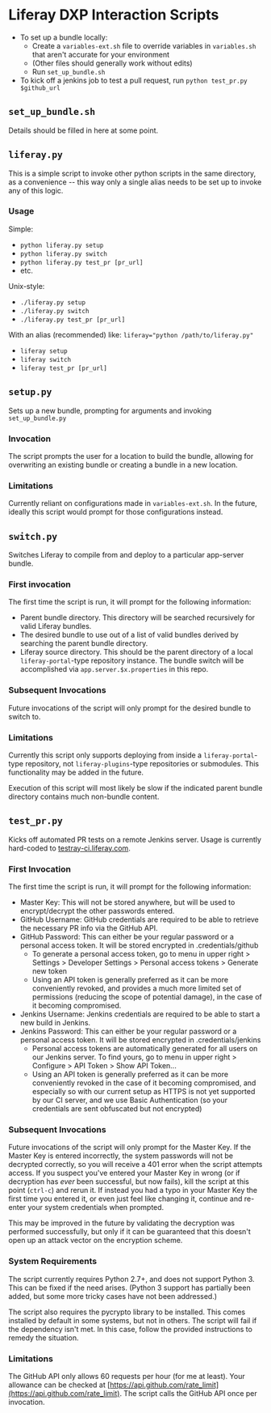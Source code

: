 # Liferay DXP Interaction Scripts

* To set up a bundle locally:
  * Create a `variables-ext.sh` file to override variables in `variables.sh` that aren't accurate for your environment
  * (Other files should generally work without edits)
  * Run `set_up_bundle.sh`
* To kick off a jenkins job to test a pull request, run `python test_pr.py $github_url`

## `set_up_bundle.sh`

Details should be filled in here at some point.

## `liferay.py`

This is a simple script to invoke other python scripts in the same directory, as a convenience -- this way only a single alias needs to be set up to invoke any of this logic.

### Usage

Simple:

* `python liferay.py setup`
* `python liferay.py switch`
* `python liferay.py test_pr [pr_url]`
* etc.

Unix-style:

* `./liferay.py setup`
* `./liferay.py switch`
* `./liferay.py test_pr [pr_url]`

With an alias (recommended) like: `liferay="python /path/to/liferay.py"`

* `liferay setup`
* `liferay switch`
* `liferay test_pr [pr_url]`

## `setup.py`

Sets up a new bundle, prompting for arguments and invoking `set_up_bundle.py`

### Invocation

The script prompts the user for a location to build the bundle, allowing for overwriting an existing bundle or creating a bundle in a new location.

### Limitations

Currently reliant on configurations made in `variables-ext.sh`. In the future, ideally this script would prompt for those configurations instead.

## `switch.py`

Switches Liferay to compile from and deploy to a particular app-server bundle.

### First invocation

The first time the script is run, it will prompt for the following information:

* Parent bundle directory. This directory will be searched recursively for valid Liferay bundles.
* The desired bundle to use out of a list of valid bundles derived by searching the parent bundle directory.
* Liferay source directory. This should be the parent directory of a local `liferay-portal`-type repository instance. The bundle switch will be accomplished via `app.server.$x.properties` in this repo.

### Subsequent Invocations

Future invocations of the script will only prompt for the desired bundle to switch to.

### Limitations

Currently this script only supports deploying from inside a `liferay-portal`-type repository, not `liferay-plugins`-type repositories or submodules. This functionality may be added in the future.

Execution of this script will most likely be slow if the indicated parent bundle directory contains much non-bundle content.

## `test_pr.py`

Kicks off automated PR tests on a remote Jenkins server. Usage is currently hard-coded to [testray-ci.liferay.com](testray-ci.liferay.com).

### First Invocation

The first time the script is run, it will prompt for the following information:

* Master Key: This will not be stored anywhere, but will be used to encrypt/decrypt the other passwords entered.
* GitHub Username: GitHub credentials are required to be able to retrieve the necessary PR info via the GitHub API.
* GitHub Password: This can either be your regular password or a personal access token. It will be stored encrypted in .credentials/github
  * To generate a personal access token, go to menu in upper right > Settings > Developer Settings > Personal access tokens > Generate new token
  * Using an API token is generally preferred as it can be more conveniently revoked, and provides a much more limited set of permissions (reducing the scope of potential damage), in the case of it becoming compromised.
* Jenkins Username: Jenkins credentials are required to be able to start a new build in Jenkins.
* Jenkins Password: This can either be your regular password or a personal access token. It will be stored encrypted in .credentials/jenkins
  * Personal access tokens are automatically generated for all users on our Jenkins server. To find yours, go to menu in upper right > Configure > API Token > Show API Token...
  * Using an API token is generally preferred as it can be more conveniently revoked in the case of it becoming compromised, and especially so with our current setup as HTTPS is not yet supported by our CI server, and we use Basic Authentication (so your credentials are sent obfuscated but not encrypted)

### Subsequent Invocations

Future invocations of the script will only prompt for the Master Key. If the Master Key is entered incorrectly, the system passwords will not be decrypted correctly, so you will receive a 401 error when the script attempts access. If you suspect you've entered your Master Key in wrong (or if decryption has _ever_ been successful, but now fails), kill the script at this point (`ctrl-c`) and rerun it. If instead you had a typo in your Master Key the first time you entered it, or even just feel like changing it, continue and re-enter your system credentials when prompted.

This may be improved in the future by validating the decryption was performed successfully, but only if it can be guaranteed that this doesn't open up an attack vector on the encryption scheme.

### System Requirements

The script currently requires Python 2.7+, and does not support Python 3. This can be fixed if the need arises. (Python 3 support has partially been added, but some more tricky cases have not been addressed.)

The script also requires the pycrypto library to be installed. This comes installed by default in some systems, but not in others. The script will fail if the dependency isn't met. In this case, follow the provided instructions to remedy the situation.

### Limitations

The GitHub API only allows 60 requests per hour (for me at least). Your allowance can be checked at [https://api.github.com/rate_limit](https://api.github.com/rate_limit). The script calls the GitHub API once per invocation.